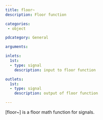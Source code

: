 ```yaml
---
title: floor~
description: Floor function

categories:
 - object

pdcategory: General

arguments:

inlets:
  1st:
  - type: signal
    description: input to floor function

outlets:
  1st:
  - type: signal
    description: output of floor function

---
```


[floor~] is a floor math function for signals.

